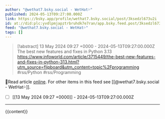 ```yaml
---
author: "@wethat7․bsky․social - WetHat💦"
published: 2024-05-13T09:27:00.000Z
link: https://bsky.app/profile/wethat7.bsky.social/post/3ksedzl673u2i
id: at://did:plc:yvdlpmjapztrbruhdk7e7ran/app.bsky.feed.post/3ksedzl673u2i
feed: "@wethat7․bsky․social - WetHat💦"
tags: []
---
```

> [!abstract] 13 May 2024 09:27 +0000 - 2024-05-13T09:27:00.000Z
> The best new features and fixes in Python 3.13 https://www.infoworld.com/article/3715449/the-best-new-features-and-fixes-in-python-313.html?utm_source=flipboard&utm_content=topic%2Fprogramming #rss/Python #rss/Programming

🔗Read article [online](https://bsky.app/profile/wethat7.bsky.social/post/3ksedzl673u2i). For other items in this feed see [[@wethat7․bsky․social - WetHat💦]].

- [ ] [[13 May 2024 09꞉27 +0000]] - 2024-05-13T09:27:00.000Z
- - -
{{content}}
